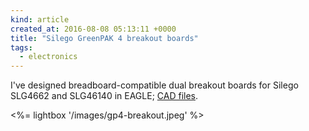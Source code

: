 ```yaml
---
kind: article
created_at: 2016-08-08 05:13:11 +0000
title: "Silego GreenPAK 4 breakout boards"
tags:
  - electronics
---
```


I've designed breadboard-compatible dual breakout boards for Silego SLG4662 and SLG46140 in EAGLE; [CAD files][files].

[files]: /files/gp4-breakout.zip

<%= lightbox '/images/gp4-breakout.jpeg' %>
